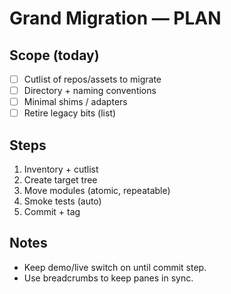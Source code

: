 # Grand Migration — PLAN

## Scope (today)
- ☐ Cutlist of repos/assets to migrate
- ☐ Directory + naming conventions
- ☐ Minimal shims / adapters
- ☐ Retire legacy bits (list)

## Steps
1) Inventory + cutlist
2) Create target tree
3) Move modules (atomic, repeatable)
4) Smoke tests (auto)
5) Commit + tag

## Notes
- Keep demo/live switch on until commit step.
- Use breadcrumbs to keep panes in sync.
